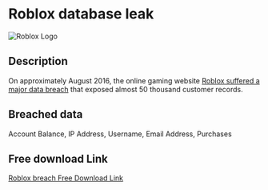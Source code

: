 # Roblox database leak

![Roblox Logo](https://github.com/user-attachments/assets/abeaeb41-09d1-4909-b1ae-c1a6f10e608d)

## Description

On approximately August 2016, the online gaming website <a href="https://roblox.fandom.com/wiki/2016_Roblox_security_breach" target="_blank" rel="noopener">Roblox suffered a major data breach</a> that exposed almost 50 thousand customer records.

## Breached data

Account Balance, IP Address, Username, Email Address, Purchases

## Free download Link

[Roblox breach Free Download Link](https://files.vc/d/dl?hash=bf5b4af4b1b67e90bc8bbbba693304ba)
